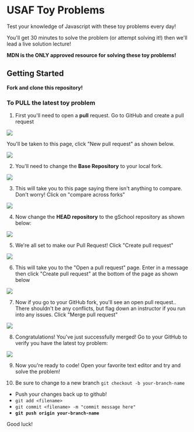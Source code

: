# USAF Toy Problems

Test your knowledge of Javascript with these toy problems every day!

You'll get 30 minutes to solve the problem (or attempt solving it!) then we'll lead a live solution lecture!

**MDN is the ONLY approved resource for solving these toy problems!**

## Getting Started

**Fork and clone this repository!**

### To PULL the latest toy problem

1. First you'll need to open a **pull** request. Go to GitHub and create a pull request

![](https://user-images.githubusercontent.com/40476562/75375225-bcc81780-5871-11ea-8517-8bf96fd196f7.png)

You'll be taken to this page, click "New pull request" as shown below.

![](https://user-images.githubusercontent.com/40476562/75375307-e7b26b80-5871-11ea-9583-525c102a5805.png)

2. You'll need to change the **Base Repository** to your local fork.

![](https://user-images.githubusercontent.com/40476562/75375415-0c0e4800-5872-11ea-8184-56d8d2bded96.png)

3. This will take you to this page saying there isn't anything to compare. Don't worry! Click on "compare across forks"

![](https://user-images.githubusercontent.com/40476562/75375487-3a8c2300-5872-11ea-8120-9027983e88f2.png)

4. Now change the **HEAD repository** to the gSchool repository as shown below:

![](https://user-images.githubusercontent.com/40476562/75375721-be460f80-5872-11ea-8a6e-ec4d5a521c4a.png)

5. We're all set to make our Pull Request! Click "Create pull request"

![](https://user-images.githubusercontent.com/40476562/75375791-ec2b5400-5872-11ea-83c3-90957336d754.png)

6. This will take you to the "Open a pull request" page. Enter in a message then click "Create pull request" at the bottom of the page as shown below

![](https://user-images.githubusercontent.com/40476562/75375842-05cc9b80-5873-11ea-8993-7512958f3488.png)

7. Now if you go to your GitHub fork, you'll see an open pull request.. There shouldn't be any conflicts, but flag down an instructor if you run into any issues. Click "Merge pull request"

![](https://user-images.githubusercontent.com/40476562/75375926-36acd080-5873-11ea-88a9-f9961b170682.png)

8. Congratulations! You've just successfully merged! Go to your GitHub to verify you have the latest toy problem:

![](https://user-images.githubusercontent.com/40476562/75376031-69ef5f80-5873-11ea-9a30-5f2a7b0994a4.png)

9. Now you're ready to code! Open your favorite text editor and try and solve the problem!

10. Be sure to change to a new branch `git checkout -b your-branch-name`

-  Push your changes back up to github!
  - `git add <filename>`
  - `git commit <filename> -m "commit message here"`
  - **`git push origin your-branch-name`**

Good luck!
